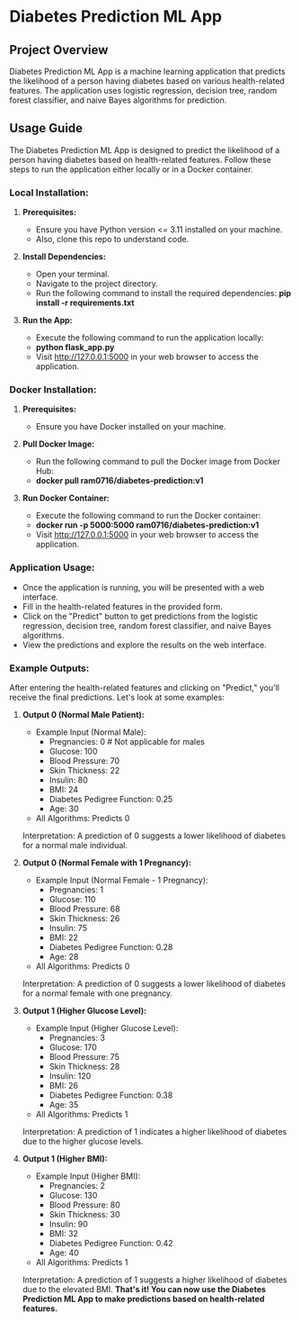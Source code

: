 # Diabetes Prediction ML App

## Project Overview

Diabetes Prediction ML App is a machine learning application that predicts the likelihood of a person having diabetes based on various health-related features. The application uses logistic regression, decision tree, random forest classifier, and naive Bayes algorithms for prediction.

## Usage Guide

The Diabetes Prediction ML App is designed to predict the likelihood of a person having diabetes based on health-related features. Follow these steps to run the application either locally or in a Docker container.

### Local Installation:

1. **Prerequisites:**
    - Ensure you have Python version <= 3.11 installed on your machine.
    - Also, clone this repo to understand code.

2. **Install Dependencies:**
    - Open your terminal.
    - Navigate to the project directory.
    - Run the following command to install the required dependencies:
        **pip install -r requirements.txt**

3. **Run the App:**
    - Execute the following command to run the application locally:
    - **python flask_app.py**
    - Visit http://127.0.0.1:5000 in your web browser to access the application.

### Docker Installation:

1. **Prerequisites:**
    - Ensure you have Docker installed on your machine.

2. **Pull Docker Image:**
    - Run the following command to pull the Docker image from Docker Hub:
    - **docker pull ram0716/diabetes-prediction:v1**


3. **Run Docker Container:**
    - Execute the following command to run the Docker container:
    - **docker run -p 5000:5000 ram0716/diabetes-prediction:v1**
    - Visit http://127.0.0.1:5000 in your web browser to access the application.

### Application Usage:

- Once the application is running, you will be presented with a web interface.
- Fill in the health-related features in the provided form.
- Click on the "Predict" button to get predictions from the logistic regression, decision tree, random forest classifier, and naive Bayes algorithms.
- View the predictions and explore the results on the web interface.

### Example Outputs:

After entering the health-related features and clicking on "Predict," you'll receive the final predictions. Let's look at some examples:

1. **Output 0 (Normal Male Patient):**
   - Example Input (Normal Male):
     - Pregnancies: 0  # Not applicable for males
     - Glucose: 100
     - Blood Pressure: 70
     - Skin Thickness: 22
     - Insulin: 80
     - BMI: 24
     - Diabetes Pedigree Function: 0.25
     - Age: 30
   - All Algorithms: Predicts 0

   Interpretation: A prediction of 0 suggests a lower likelihood of diabetes for a normal male individual.

2. **Output 0 (Normal Female with 1 Pregnancy):**
   - Example Input (Normal Female - 1 Pregnancy):
     - Pregnancies: 1
     - Glucose: 110
     - Blood Pressure: 68
     - Skin Thickness: 26
     - Insulin: 75
     - BMI: 22
     - Diabetes Pedigree Function: 0.28
     - Age: 28
   - All Algorithms: Predicts 0

   Interpretation: A prediction of 0 suggests a lower likelihood of diabetes for a normal female with one pregnancy.

3. **Output 1 (Higher Glucose Level):**
   - Example Input (Higher Glucose Level):
     - Pregnancies: 3
     - Glucose: 170
     - Blood Pressure: 75
     - Skin Thickness: 28
     - Insulin: 120
     - BMI: 26
     - Diabetes Pedigree Function: 0.38
     - Age: 35
   - All Algorithms: Predicts 1

   Interpretation: A prediction of 1 indicates a higher likelihood of diabetes due to the higher glucose levels.

4. **Output 1 (Higher BMI):**
   - Example Input (Higher BMI):
     - Pregnancies: 2
     - Glucose: 130
     - Blood Pressure: 80
     - Skin Thickness: 30
     - Insulin: 90
     - BMI: 32
     - Diabetes Pedigree Function: 0.42
     - Age: 40
   - All Algorithms: Predicts 1

   Interpretation: A prediction of 1 suggests a higher likelihood of diabetes due to the elevated BMI.
**That's it! You can now use the Diabetes Prediction ML App to make predictions based on health-related features.**
